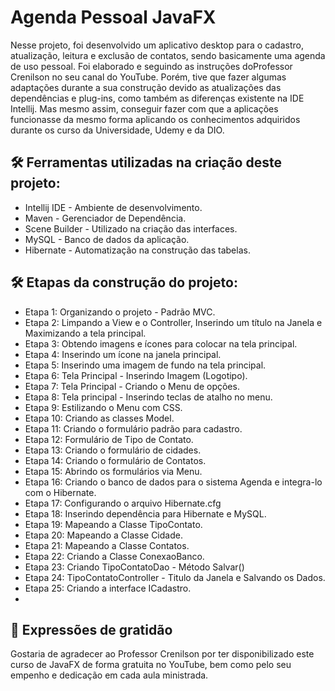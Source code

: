# Agenda Pessoal JavaFX

Nesse projeto, foi desenvolvido um aplicativo desktop para o cadastro, atualização, leitura e exclusão de contatos, sendo basicamente uma agenda de uso pessoal. Foi elaborado e seguindo as instruções doProfessor Crenilson no seu canal do YouTube. Porém, tive que fazer algumas adaptações durante a sua construção devido as atualizações das dependências e plug-ins, como também as diferenças existente na IDE Intellij. Mas mesmo assim, conseguir fazer com que a aplicações funcionasse da mesmo forma aplicando os conhecimentos adquiridos durante os curso da Universidade, Udemy e da DIO.

## 🛠️ Ferramentas utilizadas na criação deste projeto:

* Intellij IDE - Ambiente de desenvolvimento.
* Maven - Gerenciador de Dependência.
* Scene Builder - Utilizado na criação das interfaces.
* MySQL - Banco de dados da aplicação.
* Hibernate - Automatização na construção das tabelas.

## 🛠️ Etapas da construção do projeto:

* Etapa 1: Organizando o projeto - Padrão MVC.
* Etapa 2: Limpando a View e o Controller, Inserindo um título na Janela e Maximizando a tela principal.
* Etapa 3: Obtendo imagens e ícones para colocar na tela principal.
* Etapa 4: Inserindo um ícone na janela principal.
* Etapa 5: Inserindo uma imagem de fundo na tela principal.
* Etapa 6: Tela Principal - Inserindo Imagem (Logotipo).
* Etapa 7: Tela Principal - Criando o Menu de opções.
* Etapa 8: Tela principal - Inserindo teclas de atalho no menu.
* Etapa 9: Estilizando o Menu com CSS.
* Etapa 10: Criando as classes Model.
* Etapa 11: Criando o formulário padrão para cadastro.
* Etapa 12: Formulário de Tipo de Contato.
* Etapa 13: Criando o formulário de cidades.
* Etapa 14: Criando o formulário de Contatos.
* Etapa 15: Abrindo os formulários via Menu.
* Etapa 16: Criando o banco de dados para o sistema Agenda e integra-lo com o Hibernate.
* Etapa 17: Configurando o arquivo Hibernate.cfg
* Etapa 18: Inserindo dependência para Hibernate e MySQL.
* Etapa 19: Mapeando a Classe TipoContato.
* Etapa 20: Mapeando a Classe Cidade.
* Etapa 21: Mapeando a Classe Contatos.
* Etapa 22: Criando a Classe ConexaoBanco.
* Etapa 23: Criando TipoContatoDao - Método Salvar()
* Etapa 24: TipoContatoController - Titulo da Janela e Salvando os Dados.
* Etapa 25: Criando a interface ICadastro.
* 

## 🎁 Expressões de gratidão
Gostaria de agradecer ao Professor Crenilson por ter disponibilizado este curso de JavaFX de forma gratuita no YouTube, bem como pelo seu empenho e dedicação em cada aula ministrada.
